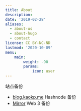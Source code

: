 ```yaml
---
title: About
description: 
date: '2019-02-28'
aliases:
  - about-us
  - about-hugo
  - contact
license: CC BY-NC-ND
lastmod: '2020-10-09'
menu:
    main: 
        weight: -90
        params:
            icon: user
---
```


站点备份 
- [blog.kaokp.me](https://blog.kaokp.me) Hashnode 备份
- [Mirror](https://mirror.xyz/0x9C401508CA280B709C5d5178C2d94701fdAb57A1) Web 3 备份
